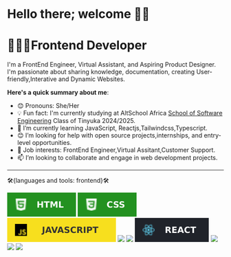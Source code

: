 # Hello there; welcome 👋🏾

#      👩🏽‍💻Frontend Developer

I'm a FrontEnd Engineer, Virtual Assistant, and Aspiring Product Designer.
I'm passionate about sharing knowledge, documentation, creating User-friendly,Interative and Dynamic Websites.

**Here's a quick summary about me**:

- 😊 Pronouns: She/Her
- 💡 Fun fact: I'm currently studying at AltSchool Africa [School of Software Engineering](https://altschoolafrica.com/schools/engineering) Class of Tinyuka 2024/2025.
- 🌱 I’m currently learning JavaScript, Reactjs,Tailwindcss,Typescript.
- 😊 I’m looking for help with open source projects,internships, and entry-level opportunities.
- 💼 Job interests: FrontEnd Engineer,Virtual Assitant,Customer Support.
- 📫  I’m looking to collaborate and engage in web development projects.

---


🛠️{languages and tools: frontend}🛠️
<p>
<img src="images/html.svg"/>
<img src="images/css.svg"/>
<img src="images/javascript.svg"/>
<img src="images/markdown.svg"/>
<img src="images/Bootstrap-563D7C.svg"/>
<img src="images/react.svg"/>
<img src="images/github.svg"/>
<img src="images/git.svg"/>
<img src="images/vscode.svg"/>
</p>


